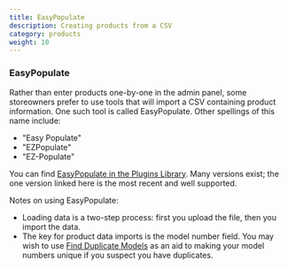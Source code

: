 ```yaml
---
title: EasyPopulate 
description: Creating products from a CSV 
category: products
weight: 10
---
```


### EasyPopulate 

Rather than enter products one-by-one in the admin panel, some storeowners prefer to use tools that will import a CSV containing product information.  One such tool is called EasyPopulate.  Other spellings of this name include:

- "Easy Populate"
- "EZPopulate" 
- "EZ-Populate" 

You can find [EasyPopulate in the Plugins Library](https://www.zen-cart.com/downloads.php?do=file&id=2069).  Many versions exist; the one version linked here is the most recent and well supported. 

Notes on using EasyPopulate: 
- Loading data is a two-step process: first you upload the file, then you import the data.
- The key for product data imports is the model number field.  You may wish to use [Find Duplicate Models](https://www.zen-cart.com/downloads.php?do=file&id=1323) as an aid to making your model numbers unique if you suspect you have duplicates. 


